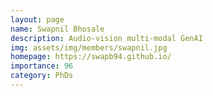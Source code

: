 ```yaml
---
layout: page
name: Swapnil Bhosale
description: Audio-vision multi-modal GenAI
img: assets/img/members/swapnil.jpg
homepage: https://swapb94.github.io/
importance: 96
category: PhDs
---
```

